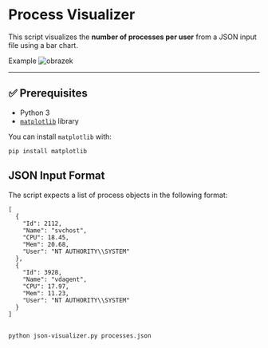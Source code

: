 # Process Visualizer

This script visualizes the **number of processes per user** from a JSON input file using a bar chart.

Example
![obrazek](https://github.com/user-attachments/assets/a97d67f1-9932-43ce-b084-c64c92e30e8f)

---

## ✅ Prerequisites

- Python 3
- [`matplotlib`](https://matplotlib.org/) library

You can install `matplotlib` with:

```
pip install matplotlib
```

## JSON Input Format
The script expects a list of process objects in the following format:
```
[
  {
    "Id": 2112,
    "Name": "svchost",
    "CPU": 18.45,
    "Mem": 20.68,
    "User": "NT AUTHORITY\\SYSTEM"
  },
  {
    "Id": 3928,
    "Name": "vdagent",
    "CPU": 17.97,
    "Mem": 11.23,
    "User": "NT AUTHORITY\\SYSTEM"
  }
]
```

## 
```
python json-visualizer.py processes.json
```
